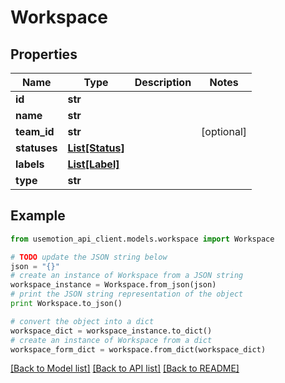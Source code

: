 # Workspace


## Properties

Name | Type | Description | Notes
------------ | ------------- | ------------- | -------------
**id** | **str** |  | 
**name** | **str** |  | 
**team_id** | **str** |  | [optional] 
**statuses** | [**List[Status]**](Status.md) |  | 
**labels** | [**List[Label]**](Label.md) |  | 
**type** | **str** |  | 

## Example

```python
from usemotion_api_client.models.workspace import Workspace

# TODO update the JSON string below
json = "{}"
# create an instance of Workspace from a JSON string
workspace_instance = Workspace.from_json(json)
# print the JSON string representation of the object
print Workspace.to_json()

# convert the object into a dict
workspace_dict = workspace_instance.to_dict()
# create an instance of Workspace from a dict
workspace_form_dict = workspace.from_dict(workspace_dict)
```
[[Back to Model list]](../README.md#documentation-for-models) [[Back to API list]](../README.md#documentation-for-api-endpoints) [[Back to README]](../README.md)



